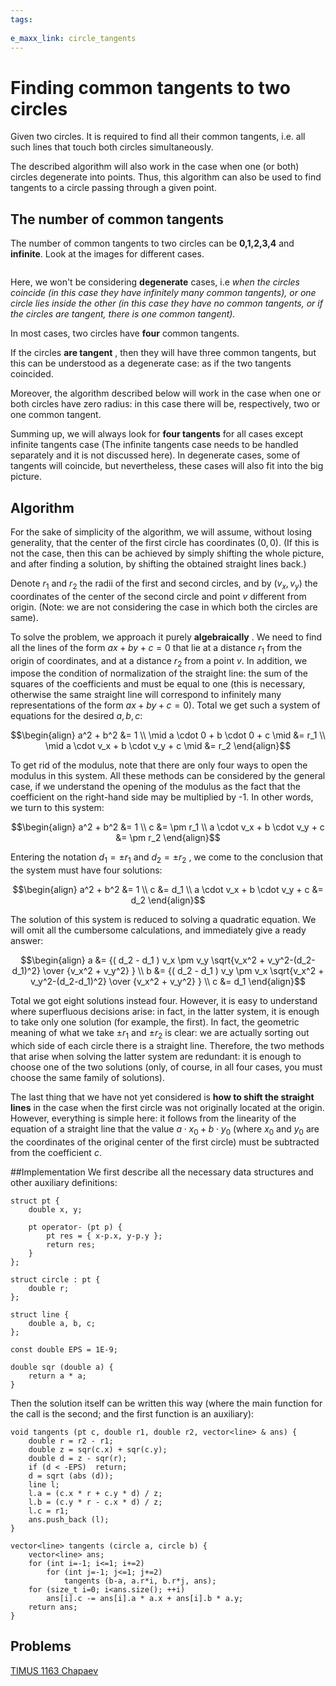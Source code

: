 ```yaml
---
tags:
  
e_maxx_link: circle_tangents
---
```


# Finding common tangents to two circles

Given two circles. It is required to find all their common tangents, i.e. all such lines that touch both circles simultaneously.

The described algorithm will also work in the case when one (or both) circles degenerate into points. Thus, this algorithm can also be used to find tangents to a circle passing through a given point.


## The number of common tangents
The number of common tangents to two circles can be **0,1,2,3,4** and **infinite**.
Look at the images for different cases.
<div style="text-align: center;">
  <img src="tangents-to-two-circles.png" alt=""Different cases of tangents common to two circles"">
</div>

Here, we won't be considering **degenerate** cases, i.e *when the circles coincide (in this case they have infinitely many common tangents), or one circle lies inside the other (in this case they have no common tangents, or if the circles are tangent, there is one common tangent).*

In most cases, two circles have **four** common tangents.

If the circles **are tangent** , then they will have three common tangents, but this can be understood as a degenerate case: as if the two tangents coincided.

Moreover, the algorithm described below will work in the case when one or both circles have zero radius: in this case there will be, respectively, two or one common tangent.

Summing up, we will always look for **four tangents** for all cases except infinite tangents case (The infinite tangents case needs to be handled separately and it is not discussed here). In degenerate cases, some of tangents will coincide, but nevertheless, these cases will also fit into the big picture.



## Algorithm
For the sake of simplicity of the algorithm, we will assume, without losing generality, that the center of the first circle has coordinates $(0, 0)$. (If this is not the case, then this can be achieved by simply shifting the whole picture, and after finding a solution, by shifting the obtained straight lines back.)

Denote $r_1$ and $r_2$ the radii of the first and second circles, and by $(v_x,v_y)$ the coordinates of the center of the second circle and point $v$ different from origin. (Note: we are not considering the case in which both the circles are same).

To solve the problem, we approach it purely **algebraically** . We need to find all the lines of the form $ax + by + c = 0$ that lie at a distance $r_1$ from the origin of coordinates, and at a distance $r_2$ from a point $v$. In addition, we impose the condition of normalization of the straight line: the sum of the squares of the coefficients and must be equal to one (this is necessary, otherwise the same straight line will correspond to infinitely many representations of the form $ax + by + c = 0$). Total we get such a system of equations for the desired $a, b, c$:

$$\begin{align}
a^2 + b^2 &= 1 \\
\mid a \cdot 0 + b \cdot 0 + c \mid &= r_1 \\
\mid a \cdot v_x + b \cdot v_y + c \mid &= r_2
\end{align}$$

To get rid of the modulus, note that there are only four ways to open the modulus in this system. All these methods can be considered by the general case, if we understand the opening of the modulus as the fact that the coefficient on the right-hand side may be multiplied by -1. In other words, we turn to this system:

$$\begin{align}
a^2 + b^2 &= 1 \\
c &= \pm r_1 \\
a \cdot v_x + b \cdot v_y + c &= \pm r_2
\end{align}$$


Entering the notation $d_1 = \pm r_1$ and $d_2 = \pm r_2$ , we come to the conclusion that the system must have four solutions:

$$\begin{align}
a^2 + b^2 &= 1 \\
c &= d_1 \\
a \cdot v_x + b \cdot v_y + c &= d_2
\end{align}$$

The solution of this system is reduced to solving a quadratic equation. We will omit all the cumbersome calculations, and immediately give a ready answer:

$$\begin{align}
a &= {( d_2 - d_1 ) v_x \pm v_y \sqrt{v_x^2 + v_y^2-(d_2-d_1)^2} \over {v_x^2 + v_y^2} } \\
b &= {( d_2 - d_1 ) v_y \pm v_x \sqrt{v_x^2 + v_y^2-(d_2-d_1)^2} \over {v_x^2 + v_y^2} } \\
c &= d_1
\end{align}$$

Total we got eight solutions instead four. However, it is easy to understand where superfluous decisions arise: in fact, in the latter system, it is enough to take only one solution (for example, the first). In fact, the geometric meaning of what we take $\pm r_1$ and $\pm r_2$ is clear: we are actually sorting out which side of each circle there is a straight line. Therefore, the two methods that arise when solving the latter system are redundant: it is enough to choose one of the two solutions (only, of course, in all four cases, you must choose the same family of solutions).

The last thing that we have not yet considered is **how to shift the straight lines** in the case when the first circle was not originally located at the origin. However, everything is simple here: it follows from the linearity of the equation of a straight line that the value $a \cdot x_0 + b \cdot y_0$ (where $x_0$ and $y_0$ are the coordinates of the original center of the first circle) must be subtracted from the coefficient $c$.

##Implementation
We first describe all the necessary data structures and other auxiliary definitions:

```point-line-circle-struct
struct pt {
    double x, y;

    pt operator- (pt p) {
        pt res = { x-p.x, y-p.y };
        return res;
    }
};

struct circle : pt {
    double r;
};

struct line {
    double a, b, c;
};

const double EPS = 1E-9;

double sqr (double a) {
    return a * a;
}
```
Then the solution itself can be written this way (where the main function for the call is the second; and the first function is an auxiliary):

```find-tangents-to-two-circles
void tangents (pt c, double r1, double r2, vector<line> & ans) {
    double r = r2 - r1;
    double z = sqr(c.x) + sqr(c.y);
    double d = z - sqr(r);
    if (d < -EPS)  return;
    d = sqrt (abs (d));
    line l;
    l.a = (c.x * r + c.y * d) / z;
    l.b = (c.y * r - c.x * d) / z;
    l.c = r1;
    ans.push_back (l);
}

vector<line> tangents (circle a, circle b) {
    vector<line> ans;
    for (int i=-1; i<=1; i+=2)
        for (int j=-1; j<=1; j+=2)
            tangents (b-a, a.r*i, b.r*j, ans);
    for (size_t i=0; i<ans.size(); ++i)
        ans[i].c -= ans[i].a * a.x + ans[i].b * a.y;
    return ans;
}
```

## Problems

[TIMUS 1163 Chapaev](https://acm.timus.ru/problem.aspx?space=1&num=1163)

